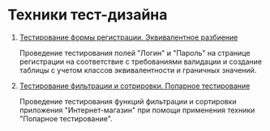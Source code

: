 # Техники тест-дизайна

1. [Тестирование формы регистрации. Эквивалентное разбиение](https://docs.google.com/spreadsheets/d/1MkUJtjhiKJMQWLJzGnw9ePbWF7ftE1zZ6P61_MAmhuY/edit?usp=sharing)

   Проведение тестирования полей "Логин" и "Пароль" на странице регистрации на соответствие с требованиями валидации и создание таблицы с учетом классов эквивалентности и граничных значений.
2. [Тестирование фильтрации и сотрировки. Попарное тестирование](https://docs.google.com/spreadsheets/d/1Orz3g5ZnWSR2uNo9EYwb-a1nA3feABGb4UFHM4MKjjw/edit?usp=sharing)

   Проведение тестирования функций фильтрации и сортировки приложения "Интернет-магазин" при помощи применения техники "Попарное тестирование".
